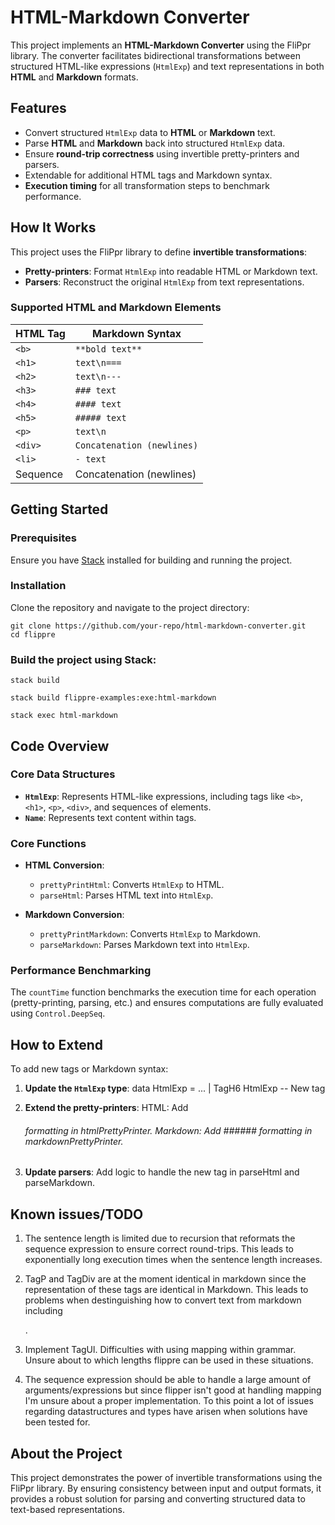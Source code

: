 # HTML-Markdown Converter

This project implements an **HTML-Markdown Converter** using the FliPpr library. The converter facilitates bidirectional transformations between structured HTML-like expressions (`HtmlExp`) and text representations in both **HTML** and **Markdown** formats.

## Features

- Convert structured `HtmlExp` data to **HTML** or **Markdown** text.
- Parse **HTML** and **Markdown** back into structured `HtmlExp` data.
- Ensure **round-trip correctness** using invertible pretty-printers and parsers.
- Extendable for additional HTML tags and Markdown syntax.
- **Execution timing** for all transformation steps to benchmark performance.

## How It Works

This project uses the FliPpr library to define **invertible transformations**:
- **Pretty-printers**: Format `HtmlExp` into readable HTML or Markdown text.
- **Parsers**: Reconstruct the original `HtmlExp` from text representations.

### Supported HTML and Markdown Elements

| **HTML Tag** | **Markdown Syntax**       |
|--------------|---------------------------|
| `<b>`        | `**bold text**`           |
| `<h1>`       | `text\n===`               |
| `<h2>`       | `text\n---`               |
| `<h3>`       | `### text`                |
| `<h4>`       | `#### text`               |
| `<h5>`       | `##### text`              |
| `<p>`        | `text\n`                  |
| `<div>`      | `Concatenation (newlines)`|
| `<li>`       | `- text`                  |
| Sequence     | Concatenation (newlines)  |


## Getting Started

### Prerequisites

Ensure you have [Stack](https://docs.haskellstack.org/en/stable/README/) installed for building and running the project.

### Installation

Clone the repository and navigate to the project directory:

    git clone https://github.com/your-repo/html-markdown-converter.git
    cd flippre

### Build the project using Stack:

    stack build
    
    stack build flippre-examples:exe:html-markdown
    
    stack exec html-markdown

## Code Overview

### Core Data Structures

- **`HtmlExp`**: Represents HTML-like expressions, including tags like `<b>`, `<h1>`, `<p>`, `<div>`, and sequences of elements.
- **`Name`**: Represents text content within tags.

### Core Functions

- **HTML Conversion**:
  - `prettyPrintHtml`: Converts `HtmlExp` to HTML.
  - `parseHtml`: Parses HTML text into `HtmlExp`.
  
- **Markdown Conversion**:
  - `prettyPrintMarkdown`: Converts `HtmlExp` to Markdown.
  - `parseMarkdown`: Parses Markdown text into `HtmlExp`.

### Performance Benchmarking

The `countTime` function benchmarks the execution time for each operation (pretty-printing, parsing, etc.) and ensures computations are fully evaluated using `Control.DeepSeq`.

## How to Extend

To add new tags or Markdown syntax:

1. **Update the `HtmlExp` type**:
   data HtmlExp
     = ...
     | TagH6 HtmlExp -- New tag

2. **Extend the pretty-printers**:
    HTML: Add <h6> formatting in htmlPrettyPrinter.
    Markdown: Add ###### formatting in markdownPrettyPrinter.

3. **Update parsers**:
   Add logic to handle the new tag in parseHtml and parseMarkdown.

## Known issues/TODO
1. The sentence length is limited due to recursion that reformats the sequence expression to ensure correct round-trips. This leads to exponentially long execution times when the sentence length increases.

2. TagP and TagDiv are at the moment identical in markdown since the representation of these tags are identical in Markdown. This leads to problems when destinguishing how to convert text from markdown including <div></div>.

3. Implement TagUl. Difficulties with using mapping within grammar. Unsure about to which lengths flippre can be used in these situations.

4. The sequence expression should be able to handle a large amount of arguments/expressions but since flipper isn't good at handling mapping I'm unsure about a proper implementation. To this point a lot of issues regarding datastructures and types have arisen when solutions have been tested for. 



## About the Project

This project demonstrates the power of invertible transformations using the FliPpr library. By ensuring consistency between input and output formats, it provides a robust solution for parsing and converting structured data to text-based representations.

